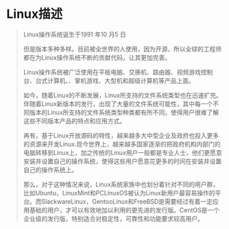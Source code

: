 # Linux描述

> Linux操作系统诞生于1991 年10 月5 日
>
> 但是版本多种多样。目前被全世界的人使用，因为开源，所以全球的工程师都在为Linux操作系统不断的贡献代码，让其更加完善。
>
> Linux操作系统被广泛使用在平板电脑、交换机、路由器、视频游戏控制台、台式计算机、、掌机游戏、大型机和超级计算机等产品上面。
>
> 如今，随着Linux的不断发展，Linux所支持的文件系统类型也在迅速扩充。伴随着Linux新版本的发行，出现了大量的文件系统可能性，其中每一个不同版本的Linux所支持的文件系统类型种类都有所不同，使得用户很难了解这些不同版本产品的特点和应用方式。
>
> 再有，基于Linux开放源码的特性，越来越多大中型企业及政府也投入更多的资源来开发Linux.现今世界上，越来越多国家逐渐的把政府机构内部门的电脑转移到Linux上，加之传统的Linux用户一般都是专业人士，他们更愿意安装并设置自己的操作系统，使得这些用户愿意花更多的时间在安装并设置自己的操作系统上。
>
> 那么，对于这种情况来说，Linux系统家族中也划分着针对不同的用户群，比如Ubuntu，LinuxMint和PCLinuxOS被认为Linux新用户最容易操作的平台。而SlackwareLinux，GentooLinux和FreeBSD是需要经过有着一定应用基础的用户，才可以有效地加以利用的更先进的发行版。CentOS是一个企业级的发行版，特别适合对稳定性，可靠性和功能要求较高用户。

